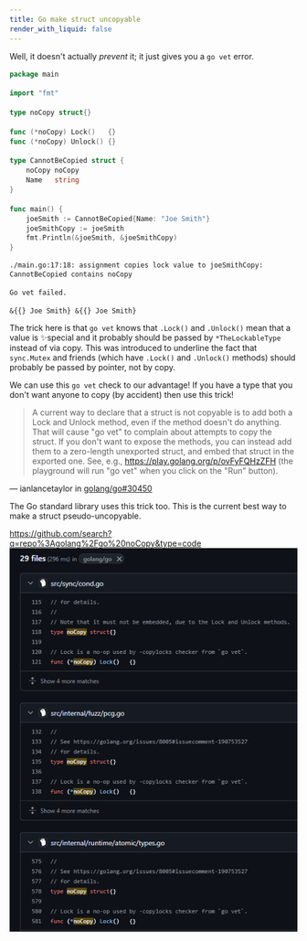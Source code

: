 ```yaml
---
title: Go make struct uncopyable
render_with_liquid: false
---
```


Well, it doesn't actually _prevent_ it; it just gives you a `go vet` error.

```go
package main

import "fmt"

type noCopy struct{}

func (*noCopy) Lock()   {}
func (*noCopy) Unlock() {}

type CannotBeCopied struct {
	noCopy noCopy
	Name   string
}

func main() {
	joeSmith := CannotBeCopied{Name: "Joe Smith"}
	joeSmithCopy := joeSmith
	fmt.Println(&joeSmith, &joeSmithCopy)
}
```

```
./main.go:17:18: assignment copies lock value to joeSmithCopy: CannotBeCopied contains noCopy

Go vet failed.

&{{} Joe Smith} &{{} Joe Smith}
```

The trick here is that `go vet` knows that `.Lock()` and `.Unlock()` mean that a value is ✨special and it probably should be passed by `*TheLockableType` instead of via copy. This was introduced to underline the fact that `sync.Mutex` and friends (which have `.Lock()` and `.Unlock()` methods) should probably be passed by pointer, not by copy.

We can use this `go vet` check to our advantage! If you have a type that you don't want anyone to copy (by accident) then use this trick!

> A current way to declare that a struct is not copyable is to add both a Lock and Unlock method, even if the method doesn't do anything. That will cause "go vet" to complain about attempts to copy the struct. If you don't want to expose the methods, you can instead add them to a zero-length unexported struct, and embed that struct in the exported one. See, e.g., https://play.golang.org/p/ovFyFQHzZFH (the playground will run "go vet" when you click on the "Run" button).

&mdash; ianlancetaylor in [golang/go#30450](https://github.com/golang/go/issues/30450#issuecomment-476848903)

The Go standard library uses this trick too. This is the current best way to make a struct pseudo-uncopyable.

https://github.com/search?q=repo%3Agolang%2Fgo%20noCopy&type=code
![image](/media/2025-01-24-001.png)

